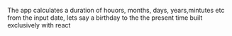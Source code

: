 The app calculates a duration of houors, months, days, years,mintutes etc from the input date, lets say a birthday to the the present time
built exclusively with react